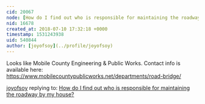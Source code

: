 ```yaml
---
cid: 20067
node: [How do I find out who is responsible for maintaining the roadway by my house? ](../notes/stevie/07-10-2018/how-do-i-find-out-who-is-responsible-for-maintaining-the-roadway-by-my-house)
nid: 16678
created_at: 2018-07-10 17:32:18 +0000
timestamp: 1531243938
uid: 540844
author: [joyofsoy](../profile/joyofsoy)
---
```


Looks like Mobile County Engineering & Public Works. Contact info is available here: https://www.mobilecountypublicworks.net/departments/road-bridge/

[joyofsoy](../profile/joyofsoy) replying to: [How do I find out who is responsible for maintaining the roadway by my house? ](../notes/stevie/07-10-2018/how-do-i-find-out-who-is-responsible-for-maintaining-the-roadway-by-my-house)

